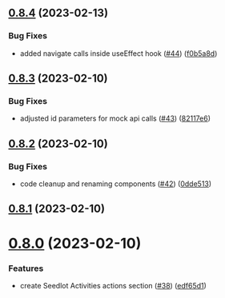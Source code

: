 ## [0.8.4](https://github.com/bcgov/nr-frontend-starting-app/compare/v0.8.3...v0.8.4) (2023-02-13)


### Bug Fixes

* added navigate calls inside useEffect hook ([#44](https://github.com/bcgov/nr-frontend-starting-app/issues/44)) ([f0b5a8d](https://github.com/bcgov/nr-frontend-starting-app/commit/f0b5a8d7510ee90899e7f2749f979a862dcebab2))



## [0.8.3](https://github.com/bcgov/nr-frontend-starting-app/compare/v0.8.2...v0.8.3) (2023-02-10)


### Bug Fixes

* adjusted id parameters for mock api calls ([#43](https://github.com/bcgov/nr-frontend-starting-app/issues/43)) ([82117e6](https://github.com/bcgov/nr-frontend-starting-app/commit/82117e63b66efda363b24d18aa66331ded5d17bd))



## [0.8.2](https://github.com/bcgov/nr-frontend-starting-app/compare/v0.8.1...v0.8.2) (2023-02-10)


### Bug Fixes

* code cleanup and renaming components ([#42](https://github.com/bcgov/nr-frontend-starting-app/issues/42)) ([0dde513](https://github.com/bcgov/nr-frontend-starting-app/commit/0dde513e0204b7435af300b262321a081891e8cd))



## [0.8.1](https://github.com/bcgov/nr-frontend-starting-app/compare/v0.8.0...v0.8.1) (2023-02-10)



# [0.8.0](https://github.com/bcgov/nr-frontend-starting-app/compare/v0.7.1...v0.8.0) (2023-02-10)


### Features

* create Seedlot Activities actions section ([#38](https://github.com/bcgov/nr-frontend-starting-app/issues/38)) ([edf65d1](https://github.com/bcgov/nr-frontend-starting-app/commit/edf65d19b513771254d49f619d76448ab55b0fc1))



